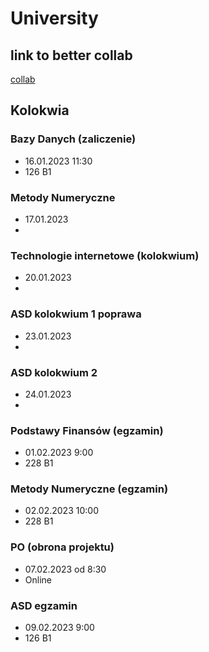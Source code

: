 # University

## link to better collab 
[collab](https://colab.to/r)

## Kolokwia

### Bazy Danych (zaliczenie)
- 16.01.2023 11:30
- 126 B1

### Metody Numeryczne
- 17.01.2023
- 

### Technologie internetowe (kolokwium)
- 20.01.2023
- 


### ASD kolokwium 1 poprawa
- 23.01.2023
- 

### ASD kolokwium 2
- 24.01.2023 
- 

### Podstawy Finansów (egzamin)
- 01.02.2023 9:00
- 228 B1

### Metody Numeryczne (egzamin)
- 02.02.2023 10:00
- 228 B1

### PO (obrona projektu)
- 07.02.2023 od 8:30
- Online

### ASD egzamin
- 09.02.2023 9:00
- 126 B1
